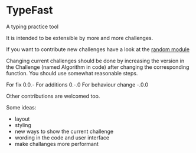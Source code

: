 # TypeFast
A typing practice tool

It is intended to be extensible by more and more challenges.

If you want to contribute new challenges have a look at the [random module][1]

Changing current challenges should be done by increasing the version in the Challenge (named Algorithm in code) after changing the corresponding function.
You should use somewhat reasonable steps. 

For fix 0.0.-
For additions 0.-.0
For behaviour change -.0.0

Other contributions are welcomed too.

Some ideas:

- layout 
- styling
- new ways to show the current challenge
- wording in the code and user interface
- make challanges more performant


[1]: https://github.com/SilenLoc/TypeFast/blob/main/src/random/mod.rs
